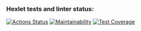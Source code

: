 ### Hexlet tests and linter status:
[![Actions Status](https://github.com/fedorovaea18/java-project-72/actions/workflows/hexlet-check.yml/badge.svg)](https://github.com/fedorovaea18/java-project-72/actions)
[![Maintainability](https://api.codeclimate.com/v1/badges/6b6dd16acf7436a68612/maintainability)](https://codeclimate.com/github/fedorovaea18/java-project-721/maintainability)
[![Test Coverage](https://api.codeclimate.com/v1/badges/6b6dd16acf7436a68612/test_coverage)](https://codeclimate.com/github/fedorovaea18/java-project-721/test_coverage)
